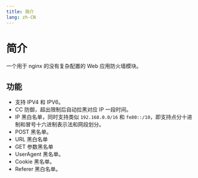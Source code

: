 ```yaml
---
title: 简介
lang: zh-CN
---
```


# 简介

一个用于 nginx 的没有复杂配置的 Web 应用防火墙模块。

## 功能

* 支持 IPV4 和 IPV6。
* CC 防御，超出限制后自动拉黑对应 IP 一段时间。
* IP 黑白名单，同时支持类似 `192.168.0.0/16` 和 `fe80::/10`，即支持点分十进制和冒号十六进制表示法和网段划分。
* POST 黑名单。
* URL 黑白名单
* GET 参数黑名单
* UserAgent 黑名单。
* Cookie 黑名单。
* Referer 黑白名单。
